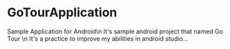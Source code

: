 # GoTourApplication
Sample Application for Android\n
It's sample android project that named Go Tour \n
It's a practice to improve my abilities in android studio... 
